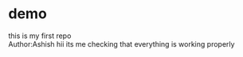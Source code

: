 # demo
this is my first repo
<br>
Author:Ashish
hii its me checking that everything is working properly
